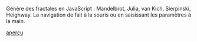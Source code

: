 Génère des fractales en JavaScript : Mandelbrot, Julia, van Kich, Sierpinski, Heighway.
La navigation de fait à la souris ou en saisissant les paramètres à la main.

<a href="http://mihalcea.fr/src/mandelbrot.htm">aperçu</a>
